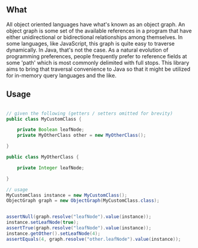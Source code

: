 ## What
All object oriented languages have what's known as an object graph. An object graph
is some set of the available references in a program that have either unidirectional
or bidirectional relationships among themselves. In some languages, like JavaScript,
this graph is quite easy to traverse dynamically. In Java, that's not the case. As
a natural evolution of programming preferences, people frequently prefer to reference
fields at some 'path' which is most commonly delimited with full stops. This library
aims to bring that traversal convenience to Java so that it might be utilized for in-memory
query languages and the like.



## Usage

```java

// given the following (getters / setters omitted for brevity)
public class MyCustomClass {

    private Boolean leafNode;
    private MyOtherClass other = new MyOtherClass();

}

public class MyOtherClass {

    private Integer leafNode;

}

// usage
MyCustomClass instance = new MyCustomClass();
ObjectGraph graph = new ObjectGraph(MyCustomClass.class);


assertNull(graph.resolve("leafNode").value(instance));
instance.setLeafNode(true);
assertTrue(graph.resolve("leafNode").value(instance));
instance.getOther().setLeafNode(4);
assertEquals(4, graph.resolve("other.leafNode").value(instance));

```